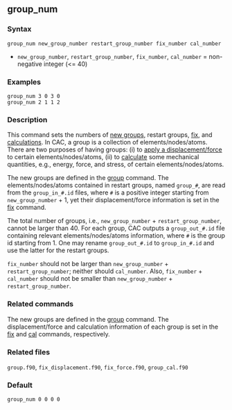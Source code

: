 ## group_num

### Syntax

	group_num new_group_number restart_group_number fix_number cal_number

* `new_group_number`, `restart_group_number`, `fix_number`, `cal_number` = non-negative integer (<= 40)

### Examples

	group_num 3 0 3 0
	group_num 2 1 1 2

### Description

This command sets the numbers of [new groups](group.md), restart groups, [fix](fix.md), and [calculations](cal.md). In CAC, a group is a collection of elements/nodes/atoms. There are two purposes of having groups: (i) to [apply a displacement/force](fix.md) to certain elements/nodes/atoms, (ii) to [calculate](cal.md) some mechanical quantities, e.g., energy, force, and stress, of certain elements/nodes/atoms.

The new groups are defined in the [group](group.md) command. The elements/nodes/atoms contained in restart groups, named `group_#`, are read from the `group_in_#.id` files, where `#` is a positive integer starting from `new_group_number` + 1, yet their displacement/force information is set in the [fix](fix.md) command.

The total number of groups, i.e., `new_group_number` + `restart_group_number`, cannot be larger than 40. For each group, CAC outputs a `group_out_#.id` file containing relevant elements/nodes/atoms information, where `#` is the group id starting from 1. One may rename `group_out_#.id` to `group_in_#.id` and use the latter for the restart groups.

`fix_number` should not be larger than `new_group_number` + `restart_group_number`; neither should `cal_number`. Also, `fix_number` + `cal_number` should not be smaller than `new_group_number` + `restart_group_number`.

### Related commands

The new groups are defined in the [group](group.md) command. The displacement/force and calculation information of each group is set in the [fix](fix.md) and [cal](cal.md) commands, respectively.

### Related files

`group.f90`, `fix_displacement.f90`, `fix_force.f90`, `group_cal.f90`

### Default

	group_num 0 0 0 0

